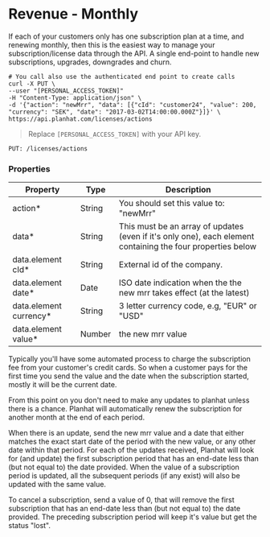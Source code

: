 # Revenue - Monthly

If each of your customers only has one subscription plan at a time, and renewing monthly,
then this is the easiest way to manage your subscription/license data through the API.
A single end-point to handle new subscriptions, upgrades, downgrades and churn.

```shell
# You call also use the authenticated end point to create calls
curl -X PUT \
--user "[PERSONAL_ACCESS_TOKEN]"
-H "Content-Type: application/json" \
-d '{"action": "newMrr", "data": [{"cId": "customer24", "value": 200, "currency": "SEK", "date": "2017-03-02T14:00:00.000Z"}]}' \
https://api.planhat.com/licenses/actions
```

> Replace `[PERSONAL_ACCESS_TOKEN]` with your API key.




`PUT: /licenses/actions`



### Properties

Property | Type | Description
--------- | ----------- | -----------
action* | String | You should set this value to: "newMrr"
data* | String | This must be an array of updates (even if it's only one), each element containing the four properties below
data.element cId* | String | External id of the company.
data.element date* | Date | ISO date indication when the the new mrr takes effect (at the latest)
data.element currency* | String | 3 letter currency code, e.g, "EUR" or "USD"
data.element value* | Number | the new mrr value


Typically you'll have some automated process to charge the subscription fee from your customer's credit cards.
So when a customer pays for the first time you send the value and the date when the subscription started, mostly it will be the current date.

From this point on you don't need to make any updates to planhat unless there is a chance.
Planhat will automatically renew the subscription for another month at the end of each period.

When there is an update, send the new mrr value and a date that either matches the exact start date of the period with the new value, or any other date within that period.
For each of the updates received, Planhat will look for (and update) the first subscription period that has an end-date less than (but not equal to) the date provided.
When the value of a subscription period is updated, all the subsequent periods (if any exist) will also be updated with the same value.

To cancel a subscription, send a value of 0, that will remove the first subscription that has an end-date less than (but not equal to) the date provided.
The preceding subscription period will keep it's value but get the status "lost".

